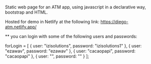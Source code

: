 Static web page for an ATM app, using javascript in a declarative way, bootstrap and HTML. 

Hosted for demo in Netlify at the following link: https://diego-atm.netlify.app/ 

** you can login with some of the following users and passwords:

forLogin = [
    {
        user: "izisolutions",
        password: "izisolutions1"
    },
    {
        user: "ezawav",
        password: "ezawav"
    },
    {
        user: "cacaopapi",
        password: "cacaopapi"
    },
    {
        user: "",
        password: ""
    }
];
